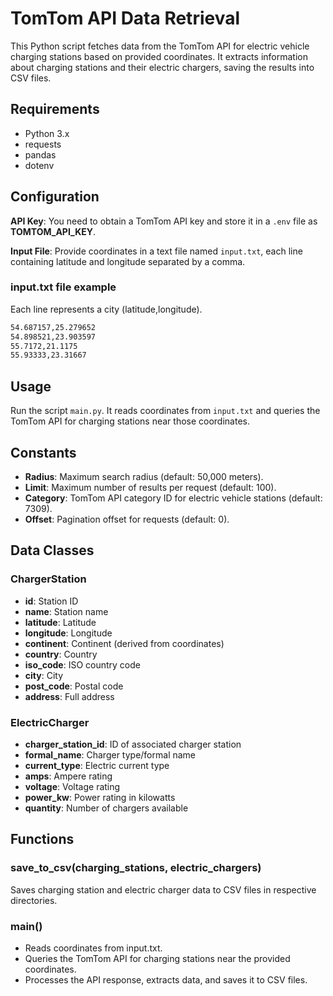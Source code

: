 # TomTom API Data Retrieval

This Python script fetches data from the TomTom API for electric vehicle charging stations based on provided coordinates. It extracts information about charging stations and their electric chargers, saving the results into CSV files.

## Requirements

- Python 3.x
- requests
- pandas
- dotenv

## Configuration

**API Key**: You need to obtain a TomTom API key and store it in a `.env` file as **TOMTOM_API_KEY**.

**Input File**: Provide coordinates in a text file named `input.txt`, each line containing latitude and longitude separated by a comma.

### input.txt file example

Each line represents a city (latitude,longitude).

```txt
54.687157,25.279652
54.898521,23.903597
55.7172,21.1175
55.93333,23.31667
```

## Usage

Run the script `main.py`. It reads coordinates from `input.txt` and queries the TomTom API for charging stations near those coordinates.

## Constants

- **Radius**: Maximum search radius (default: 50,000 meters).
- **Limit**: Maximum number of results per request (default: 100).
- **Category**: TomTom API category ID for electric vehicle stations (default: 7309).
- **Offset**: Pagination offset for requests (default: 0).

## Data Classes

### ChargerStation

- **id**: Station ID
- **name**: Station name
- **latitude**: Latitude
- **longitude**: Longitude
- **continent**: Continent (derived from coordinates)
- **country**: Country
- **iso_code**: ISO country code
- **city**: City
- **post_code**: Postal code
- **address**: Full address

### ElectricCharger

- **charger_station_id**: ID of associated charger station
- **formal_name**: Charger type/formal name
- **current_type**: Electric current type
- **amps**: Ampere rating
- **voltage**: Voltage rating
- **power_kw**: Power rating in kilowatts
- **quantity**: Number of chargers available

## Functions

### save_to_csv(charging_stations, electric_chargers)

Saves charging station and electric charger data to CSV files in respective directories.

### main()

- Reads coordinates from input.txt.
- Queries the TomTom API for charging stations near the provided coordinates.
- Processes the API response, extracts data, and saves it to CSV files.
